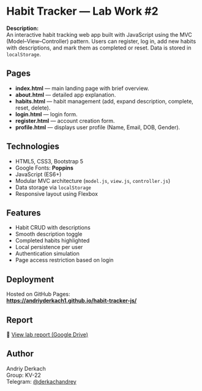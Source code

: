 # Habit Tracker — Lab Work #2

**Description:**  
An interactive habit tracking web app built with JavaScript using the MVC (Model–View–Controller) pattern. Users can register, log in, add new habits with descriptions, and mark them as completed or reset. Data is stored in `localStorage`.

## Pages

- **index.html** — main landing page with brief overview.  
- **about.html** — detailed app explanation.  
- **habits.html** — habit management (add, expand description, complete, reset, delete).  
- **login.html** — login form.  
- **register.html** — account creation form.  
- **profile.html** — displays user profile (Name, Email, DOB, Gender).

## Technologies

- HTML5, CSS3, Bootstrap 5  
- Google Fonts: **Poppins**  
- JavaScript (ES6+)  
- Modular MVC architecture (`model.js`, `view.js`, `controller.js`)  
- Data storage via `localStorage`  
- Responsive layout using Flexbox

## Features

- Habit CRUD with descriptions  
- Smooth description toggle  
- Completed habits highlighted  
- Local persistence per user  
- Authentication simulation  
- Page access restriction based on login

## Deployment

Hosted on GitHub Pages:  
**https://andriyderkach1.github.io/habit-tracker-js/**

## Report

📄 [View lab report (Google Drive)](https://drive.google.com/file/d/1PTQNqWvMdUT8oUl4Db0kBwcvtL-JCJVE/view?usp=sharing)

## Author

Andriy Derkach  
Group: KV-22  
Telegram: [@derkachandrey](https://t.me/derkachandrey)
